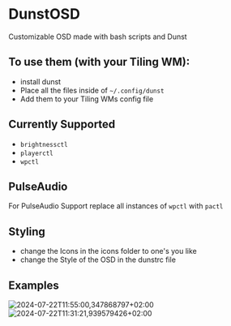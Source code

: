 # DunstOSD
Customizable OSD made with bash scripts and Dunst

## To use them (with your Tiling WM): 
- install dunst
- Place all the files inside of `~/.config/dunst`
- Add them to your Tiling WMs config file

## Currently Supported
- `brightnessctl`
- `playerctl`
- `wpctl`

## PulseAudio
For PulseAudio Support replace all instances of `wpctl` with `pactl`

## Styling

- change the Icons in the icons folder to one's you like
- change the Style of the OSD in the dunstrc file

## Examples
![2024-07-22T11:55:00,347868797+02:00](https://github.com/user-attachments/assets/99b54e48-cd07-42eb-b3a1-bbd3b51c380e)
![2024-07-22T11:31:21,939579426+02:00](https://github.com/user-attachments/assets/deae3e4b-3894-4260-ae17-39187782efcb)
